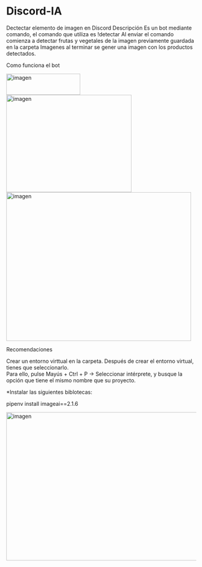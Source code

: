 # Discord-IA
Dectectar elemento de imagen en Discord
Descripción
Es un bot mediante comando, el comando que utiliza es !detectar
Al enviar el comando comienza a detectar frutas y vegetales de la imagen previamente guardada en la carpeta Imagenes
al terminar se gener una imagen con los productos detectados.

Como funciona el bot

<img width="196" height="56" alt="imagen" src="https://github.com/user-attachments/assets/ce68a202-96a4-42fa-a7e0-c2b3055a6e7f" />
<img width="332" height="258" alt="imagen" src="https://github.com/user-attachments/assets/5872ef03-7e22-432f-9f6b-66f772309f93" />
<img width="490" height="394" alt="imagen" src="https://github.com/user-attachments/assets/8317a3e9-ff3a-4f79-9901-6ef4ac6386a4" />
<p></p>
Recomendaciones

<p>Crear un entorno virttual en la carpeta.
Después de crear el entorno virtual, tienes que seleccionarlo. <br>
Para ello, pulse Mayús + Ctrl + P -> Seleccionar intérprete, y busque la opción que tiene el mismo nombre que su proyecto.</p>

*Instalar las siguientes biblotecas:

 pipenv install imageai==2.1.6
 
<img width="884" height="393" alt="imagen" src="https://github.com/user-attachments/assets/28693058-0ac7-41ad-9800-cc2ec4070c30" />
